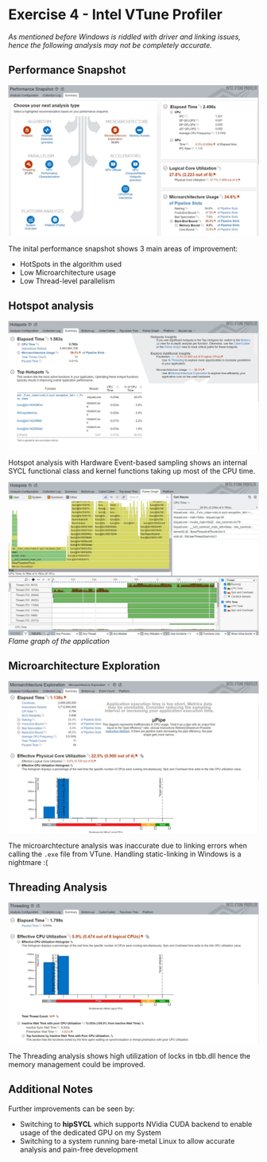 # Exercise 4 - Intel VTune Profiler

*As mentioned before Windows is riddled with driver and linking issues, hence
the following analysis may not be completely accurate.*

## Performance Snapshot

![perf](VTune_Performance_Snapshot.jpg)

The inital performance snapshot shows 3 main areas of improvement:

- HotSpots in the algorithm used
- Low Microarchitecture usage
- Low Thread-level parallelism

## Hotspot analysis

![Hotspot](VTune_hs.jpg)

Hotspot analysis with Hardware Event-based sampling shows an internal SYCL
functional class and kernel functions taking up most of the CPU time.

![flame graph](VTune_hs_flame.jpg)
*Flame graph of the application*

## Microarchitecture Exploration

![micro arch](VTune_micro.jpg)

The microarchtecture analysis was inaccurate due to linking errors when calling
the `.exe` file from VTune. Handling static-linking in Windows is a nightmare :(

## Threading Analysis

![thread](VTune_th.jpg)

The Threading analysis shows high utilization of locks in tbb.dll hence the
memory management could be improved.

## Additional Notes

Further improvements can be seen by:

- Switching to **hipSYCL** which supports NVidia CUDA backend to enable usage
of the dedicated GPU on my System
- Switching to a system running bare-metal Linux to allow accurate analysis and
pain-free development
